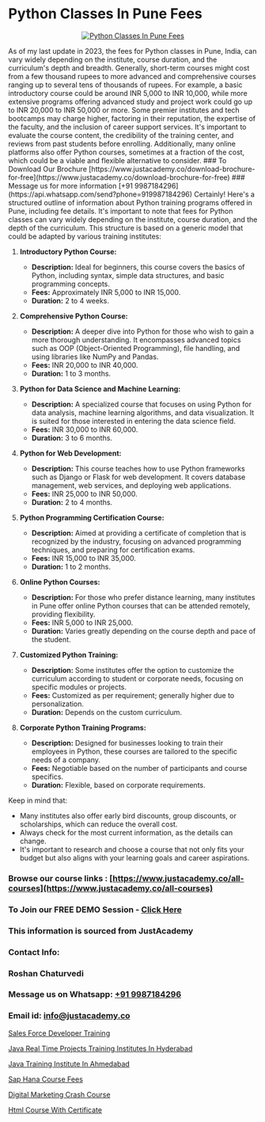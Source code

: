 # Python Classes In Pune Fees

<p align="center">
  <a href="https://justacademy.co/course-detail/python-training">
    <img src="https://justacademy.co/storage2/course_image/1709713400_course_image.webp" alt="Python Classes In Pune Fees">
  </a>
</p>
As of my last update in 2023, the fees for Python classes in Pune, India, can vary widely depending on the institute, course duration, and the curriculum's depth and breadth. Generally, short-term courses might cost from a few thousand rupees to more advanced and comprehensive courses ranging up to several tens of thousands of rupees. For example, a basic introductory course could be around INR 5,000 to INR 10,000, while more extensive programs offering advanced study and project work could go up to INR 20,000 to INR 50,000 or more. Some premier institutes and tech bootcamps may charge higher, factoring in their reputation, the expertise of the faculty, and the inclusion of career support services. It's important to evaluate the course content, the credibility of the training center, and reviews from past students before enrolling. Additionally, many online platforms also offer Python courses, sometimes at a fraction of the cost, which could be a viable and flexible alternative to consider.
### To Download Our Brochure [https://www.justacademy.co/download-brochure-for-free](https://www.justacademy.co/download-brochure-for-free)
### Message us for more information [+91 9987184296](https://api.whatsapp.com/send?phone=919987184296)
Certainly! Here's a structured outline of information about Python training programs offered in Pune, including fee details. It's important to note that fees for Python classes can vary widely depending on the institute, course duration, and the depth of the curriculum. This structure is based on a generic model that could be adapted by various training institutes:

1) **Introductory Python Course:**
   - **Description:** Ideal for beginners, this course covers the basics of Python, including syntax, simple data structures, and basic programming concepts.
   - **Fees:** Approximately INR 5,000 to INR 15,000.
   - **Duration:** 2 to 4 weeks.

2) **Comprehensive Python Course:**
   - **Description:** A deeper dive into Python for those who wish to gain a more thorough understanding. It encompasses advanced topics such as OOP (Object-Oriented Programming), file handling, and using libraries like NumPy and Pandas.
   - **Fees:** INR 20,000 to INR 40,000.
   - **Duration:** 1 to 3 months.

3) **Python for Data Science and Machine Learning:**
   - **Description:** A specialized course that focuses on using Python for data analysis, machine learning algorithms, and data visualization. It is suited for those interested in entering the data science field.
   - **Fees:** INR 30,000 to INR 60,000.
   - **Duration:** 3 to 6 months.

4) **Python for Web Development:**
   - **Description:** This course teaches how to use Python frameworks such as Django or Flask for web development. It covers database management, web services, and deploying web applications.
   - **Fees:** INR 25,000 to INR 50,000.
   - **Duration:** 2 to 4 months.

5) **Python Programming Certification Course:**
   - **Description:** Aimed at providing a certificate of completion that is recognized by the industry, focusing on advanced programming techniques, and preparing for certification exams.
   - **Fees:** INR 15,000 to INR 35,000.
   - **Duration:** 1 to 2 months.

6) **Online Python Courses:**
   - **Description:** For those who prefer distance learning, many institutes in Pune offer online Python courses that can be attended remotely, providing flexibility.
   - **Fees:** INR 5,000 to INR 25,000.
   - **Duration:** Varies greatly depending on the course depth and pace of the student.

7) **Customized Python Training:**
   - **Description:** Some institutes offer the option to customize the curriculum according to student or corporate needs, focusing on specific modules or projects.
   - **Fees:** Customized as per requirement; generally higher due to personalization.
   - **Duration:** Depends on the custom curriculum.

8) **Corporate Python Training Programs:**
   - **Description:** Designed for businesses looking to train their employees in Python, these courses are tailored to the specific needs of a company.
   - **Fees:** Negotiable based on the number of participants and course specifics.
   - **Duration:** Flexible, based on corporate requirements.

Keep in mind that:
- Many institutes also offer early bird discounts, group discounts, or scholarships, which can reduce the overall cost.
- Always check for the most current information, as the details can change.
- It's important to research and choose a course that not only fits your budget but also aligns with your learning goals and career aspirations.

### Browse our course links : [https://www.justacademy.co/all-courses](https://www.justacademy.co/all-courses) 
### To Join our FREE DEMO Session - [Click Here](https://www.justacademy.co/register-for-course-demo)


### This information is sourced from JustAcademy
### Contact Info:
### Roshan Chaturvedi
### Message us on Whatsapp: [+91 9987184296](https://api.whatsapp.com/send?phone=919987184296)
### Email id: [info@justacademy.co](mailto:info@justacademy.co)
                
[Sales Force Developer Training](https://www.linkedin.com/pulse/sales-force-developer-training-justacademy-2qhgc?trackingId=705FfJ9HfuBWwFwVKeFzLQ%3D%3D&lipi=urn%3Ali%3Apage%3Ad_flagship3_company_admin%3B1%2Fxl0s9nR82%2ByDHotTO0eg%3D%3D)

[Java Real Time Projects Training Institutes In Hyderabad](https://www.linkedin.com/pulse/java-real-time-projects-training-institutes-hyderabad-akzbe?trackingId=%2BbDf8pg79lV7VoImaWWg9A%3D%3D&lipi=urn%3Ali%3Apage%3Ad_flagship3_company_admin%3ByHVlcoLQTcuBfUU9SYITnA%3D%3D)

[Java Training Institute In Ahmedabad](https://medium.com/@ranepooja/java-training-institute-in-ahmedabad-c8616194e065)

[Sap Hana Course Fees](https://medium.com/@kamblerajas684/sap-hana-course-fees-2b8d04184929)

[Digital Marketing Crash Course](https://justacademyin.github.io/justacademy/digital-marketing-crash-course)

[Html Course With Certificate](https://justacademyin.github.io/justacademy/html-course-with-certificate)


